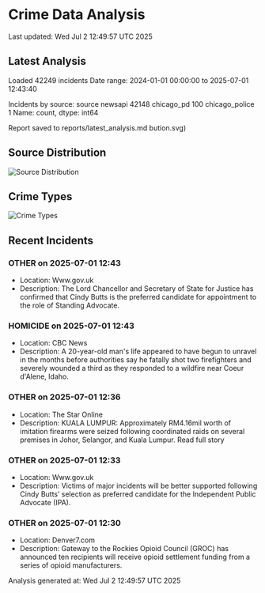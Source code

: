 # Crime Data Analysis
Last updated: Wed Jul  2 12:49:57 UTC 2025

## Latest Analysis

Loaded 42249 incidents
Date range: 2024-01-01 00:00:00 to 2025-07-01 12:43:40

Incidents by source:
source
newsapi           42148
chicago_pd          100
chicago_police        1
Name: count, dtype: int64

Report saved to reports/latest_analysis.md
bution.svg)

## Source Distribution
![Source Distribution](images/source_distribution.svg)

## Crime Types
![Crime Types](images/crime_types.svg)

## Recent Incidents

### OTHER on 2025-07-01 12:43
- Location: Www.gov.uk
- Description: The Lord Chancellor and Secretary of State for Justice has confirmed that Cindy Butts is the preferred candidate for appointment to the role of Standing Advocate.


### HOMICIDE on 2025-07-01 12:43
- Location: CBC News
- Description: A 20-year-old man's life appeared to have begun to unravel in the months before authorities say he fatally shot two firefighters and severely wounded a third as they responded to a wildfire near Coeur d'Alene, Idaho.


### OTHER on 2025-07-01 12:36
- Location: The Star Online
- Description: KUALA LUMPUR: Approximately RM4.16mil worth of imitation firearms were seized following coordinated raids on several premises in Johor, Selangor, and Kuala Lumpur. Read full story


### OTHER on 2025-07-01 12:33
- Location: Www.gov.uk
- Description: Victims of major incidents will be better supported following Cindy Butts’ selection as preferred candidate for the Independent Public Advocate (IPA).


### OTHER on 2025-07-01 12:30
- Location: Denver7.com
- Description: Gateway to the Rockies Opioid Council (GROC) has announced ten recipients will receive opioid settlement funding from a series of opioid manufacturers.

Analysis generated at: Wed Jul  2 12:49:57 UTC 2025

